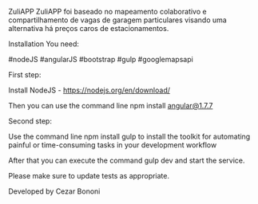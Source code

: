 ZuliAPP
ZuliAPP foi baseado no mapeamento colaborativo e compartilhamento de vagas de garagem particulares visando uma alternativa há preços caros de estacionamentos.

Installation
You need:

#nodeJS
#angularJS
#bootstrap
#gulp
#googlemapsapi

First step:

Install NodeJS - https://nodejs.org/en/download/

Then you can use the command line npm install angular@1.7.7

Second step:

Use the command line npm install gulp to install the toolkit for automating painful or time-consuming tasks in your development workflow

After that you can execute the command gulp dev and start the service.

Please make sure to update tests as appropriate.

Developed by Cezar Bononi
